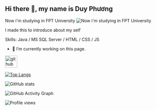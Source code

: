 ## Hi there 👋, my name is Duy Phương
Now i'm studying in FPT University
![Now i'm studying in FPT University](https://arturssmirnovs.github.io/github-profile-readme-generator/images/banner.png)

I made this to introduce about my self

Skills: Java / MS SQL Server / HTML / CSS / JS

- 🔭 I’m currently working on this page. 


[<img src='https://cdn.jsdelivr.net/npm/simple-icons@3.0.1/icons/github.svg' alt='github' height='40'>](https://github.com/zuyfun)  

[![Top Langs](https://github-readme-stats.vercel.app/api/top-langs/?username=zuyfun)](https://github.com/anuraghazra/github-readme-stats)

![GitHub stats](https://github-readme-stats.vercel.app/api?username=zuyfun&show_icons=true)  

![GitHub Activity Graph](https://activity-graph.herokuapp.com/graph?username=zuyfun)  

![Profile views](https://gpvc.arturio.dev/zuyfun)  
